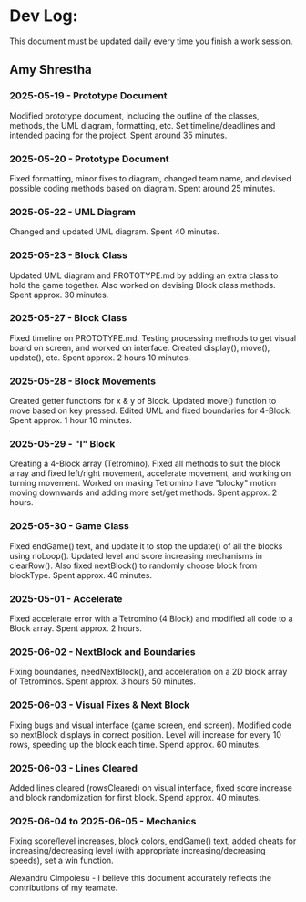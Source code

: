 # Dev Log:

This document must be updated daily every time you finish a work session.

## Amy Shrestha

### 2025-05-19 - Prototype Document
Modified prototype document, including the outline of the classes, methods, the UML diagram, formatting, etc. Set timeline/deadlines and intended pacing for the project. Spent around 35 minutes.

### 2025-05-20 - Prototype Document
Fixed formatting, minor fixes to diagram, changed team name, and devised possible coding methods based on diagram. Spent around 25 minutes.

### 2025-05-22 - UML Diagram
Changed and updated UML diagram. Spent 40 minutes.

### 2025-05-23 - Block Class
Updated UML diagram and PROTOTYPE.md by adding an extra class to hold the game together. Also worked on devising Block class methods. Spent approx. 30 minutes.

### 2025-05-27 - Block Class
Fixed timeline on PROTOTYPE.md. Testing processing methods to get visual board on screen, and worked on interface. Created display(), move(), update(), etc. Spent approx. 2 hours 10 minutes.

### 2025-05-28 - Block Movements
Created getter functions for x & y of Block. Updated move() function to move based on key pressed. Edited UML and fixed boundaries for 4-Block. Spent approx. 1 hour 10 minutes.

### 2025-05-29 - "I" Block
Creating a 4-Block array (Tetromino). Fixed all methods to suit the block array and fixed left/right movement, accelerate movement, and working on turning movement. Worked on making Tetromino have "blocky" motion moving downwards and adding more set/get methods. Spent approx. 2 hours.

### 2025-05-30 - Game Class
Fixed endGame() text, and update it to stop the update() of all the blocks using noLoop(). Updated level and score increasing mechanisms in clearRow(). Also fixed nextBlock() to randomly choose block from blockType. Spent approx. 40 minutes.

### 2025-05-01 - Accelerate
Fixed accelerate error with a Tetromino (4 Block) and modified all code to a Block array. Spent approx. 2 hours.

### 2025-06-02 - NextBlock and Boundaries
Fixing boundaries, needNextBlock(), and acceleration on a 2D block array of Tetrominos. Spent approx. 3 hours 50 minutes.

### 2025-06-03 - Visual Fixes & Next Block
Fixing bugs and visual interface (game screen, end screen). Modified code so nextBlock displays in correct position. Level will increase for every 10 rows, speeding up the block each time. Spend approx. 60 minutes.

### 2025-06-03 - Lines Cleared
Added lines cleared (rowsCleared) on visual interface, fixed score increase and block randomization for first block. Spend approx. 40 minutes.

### 2025-06-04 to 2025-06-05 - Mechanics
Fixing score/level increases, block colors, endGame() text, added cheats for increasing/decreasing level (with appropriate increasing/decreasing speeds), set a win function.


Alexandru Cimpoiesu - I believe this document accurately reflects the contributions of my teamate.
